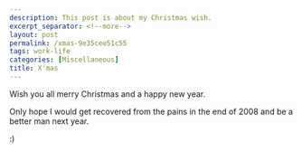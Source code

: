 ```yaml
---
description: This post is about my Christmas wish.
excerpt_separator: <!--more-->
layout: post
permalink: /xmas-9e35cee51c55
tags: work-life
categories: [Miscellaneous]
title: X'mas
---
```

Wish you all merry Christmas and a happy new year.

Only hope I would get recovered from the pains in the end of 2008 and be a better man next year.

:)
<!--more-->